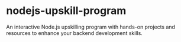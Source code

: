 # nodejs-upskill-program
An interactive Node.js upskilling program with hands-on projects and resources to enhance your backend development skills.
